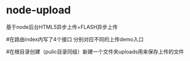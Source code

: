 # node-upload
基于node后台HTML5异步上传+FLASH异步上传


#在路由index内写了4个接口  分别对应不同的上传demo入口


#在根目录创建（pulic目录同级）新建一个文件夹uploads用来保存上传的文件
